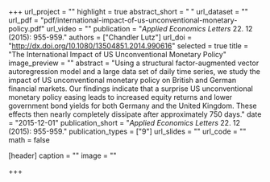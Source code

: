 +++
url_project = ""
highlight = true
abstract_short = " "
url_dataset = ""
url_pdf = "pdf/international-impact-of-us-unconventional-monetary-policy.pdf"
url_video = ""
publication = "*Applied Economics Letters* 22. 12 (2015): 955-959."
authors = ["Chandler Lutz"]
url_doi = "http://dx.doi.org/10.1080/13504851.2014.990616"
selected = true
title = "The International Impact of US Unconventional Monetary Policy"
image_preview = ""
abstract = "Using a structural factor-augmented vector autoregression model and a large data set of daily time series, we study the impact of US unconventional monetary policy on British and German financial markets. Our findings indicate that a surprise US unconventional monetary policy easing leads to increased equity returns and lower government bond yields for both Germany and the United Kingdom. These effects then nearly completely dissipate after approximately 750 days."
date = "2015-12-01"
publication_short = "*Applied Economics Letters* 22. 12 (2015): 955-959."
publication_types = ["9"]
url_slides = ""
url_code = ""
math = false

[header]
  caption = ""
  image = ""

+++

